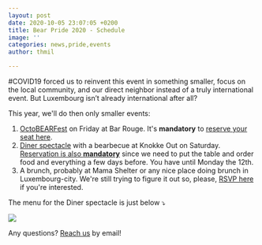 ```yaml
---
layout: post
date: 2020-10-05 23:07:05 +0200
title: Bear Pride 2020 - Schedule
image: ''
categories: news,pride,events
author: thmil

---
```

\#COVID19 forced us to reinvent this event in something smaller, focus on the local community, and our direct neighbor instead of a truly international event. But Luxembourg isn’t already international after all?

This year, we'll do then only smaller events:

1. [OctoBEARFest](https://www.facebook.com/events/672328533407898) on Friday at Bar Rouge. It's **mandatory** to [reserve your seat here](https://tickets.out.lu/e/5/octobearfest).
2. [Diner spectacle](https://www.facebook.com/events/778314932999822) with a bearbecue at Knokke Out on Saturday. [Reservation is also **mandatory**](https://tickets.out.lu/e/4/bear-pride-2020-diner-spectacle) since we need to put the table and order food and everything a few days before. You have until Monday the 12th.
3. A brunch, probably at Mama Shelter or any nice place doing brunch in Luxembourg-city. We're still trying to figure it out so, please, [RSVP here](https://thibault.typeform.com/to/aCoySXkI) if you're interested. 

The menu for the Diner spectacle is just below ⤵️

![](/uploads/2020/10/05-red-and-white-bordered-valentine-s-day-food-and-drink-menu.png)

Any questions? [Reach us](mailto:woof@bears.lu) by email!